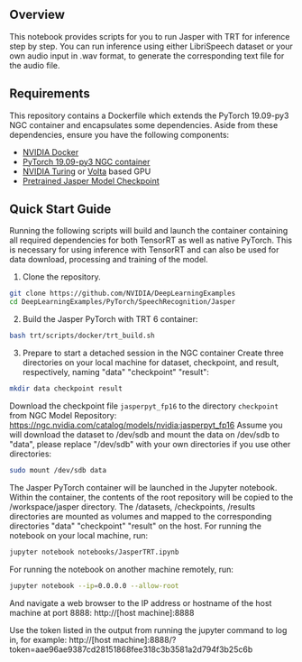 ## Overview

This notebook provides scripts for you to run Jasper with TRT for inference step by step. You can run inference using either LibriSpeech dataset or your own audio input in .wav format, to generate the corresponding text file for the audio file. 

## Requirements

This repository contains a Dockerfile which extends the PyTorch 19.09-py3 NGC container and encapsulates some dependencies. Aside from these dependencies, ensure you have the following components:
    
* [NVIDIA Docker](https://github.com/NVIDIA/nvidia-docker)
* [PyTorch 19.09-py3 NGC container](https://ngc.nvidia.com/catalog/containers/nvidia:pytorch)
* [NVIDIA Turing](https://www.nvidia.com/en-us/geforce/turing/) or [Volta](https://www.nvidia.com/en-us/data-center/volta-gpu-architecture/) based GPU
* [Pretrained Jasper Model Checkpoint](https://ngc.nvidia.com/catalog/models/nvidia:jasperpyt_fp16)

## Quick Start Guide

Running the following scripts will build and launch the container containing all required dependencies for both TensorRT as well as native PyTorch. This is necessary for using inference with TensorRT and can also be used for data download, processing and training of the model.

1. Clone the repository.

```bash
git clone https://github.com/NVIDIA/DeepLearningExamples
cd DeepLearningExamples/PyTorch/SpeechRecognition/Jasper
```
2. Build the Jasper PyTorch with TRT 6 container:

```bash
bash trt/scripts/docker/trt_build.sh
```
3. Prepare to start a detached session in the NGC container
Create three directories on your local machine for dataset, checkpoint, and result, respectively, naming "data" "checkpoint" "result":

```bash
mkdir data checkpoint result
```
Download the checkpoint file `jasperpyt_fp16` to the directory `checkpoint` from NGC Model Repository: https://ngc.nvidia.com/catalog/models/nvidia:jasperpyt_fp16
Assume you will download the dataset to /dev/sdb and mount the data on /dev/sdb to "data", please replace "/dev/sdb" with your own directories if you use other directories:

```bash
sudo mount /dev/sdb data
```
The Jasper PyTorch container will be launched in the Jupyter notebook. Within the container, the contents of the root repository will be copied to the /workspace/jasper directory. The /datasets, /checkpoints, /results directories are mounted as volumes and mapped to the corresponding directories "data" "checkpoint" "result" on the host.
For running the notebook on your local machine, run:

```bash
jupyter notebook notebooks/JasperTRT.ipynb
```
For running the notebook on another machine remotely, run: 

```bash
jupyter notebook --ip=0.0.0.0 --allow-root
```
And navigate a web browser to the IP address or hostname of the host machine at port 8888: http://[host machine]:8888

Use the token listed in the output from running the jupyter command to log in, for example: http://[host machine]:8888/?token=aae96ae9387cd28151868fee318c3b3581a2d794f3b25c6b



